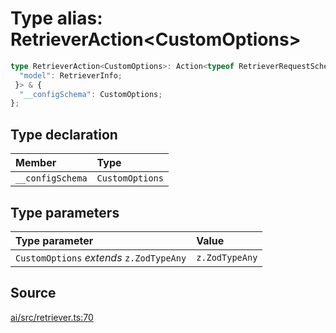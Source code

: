 # Type alias: RetrieverAction\<CustomOptions\>

```ts
type RetrieverAction<CustomOptions>: Action<typeof RetrieverRequestSchema, typeof RetrieverResponseSchema, {
  "model": RetrieverInfo;
 }> & {
  "__configSchema": CustomOptions;
};
```

## Type declaration

| Member | Type |
| :------ | :------ |
| `__configSchema` | `CustomOptions` |

## Type parameters

| Type parameter | Value |
| :------ | :------ |
| `CustomOptions` *extends* `z.ZodTypeAny` | `z.ZodTypeAny` |

## Source

[ai/src/retriever.ts:70](https://github.com/firebase/genkit/blob/2b0be364306d92a8e7d13efc2da4fb04c1d21e29/js/ai/src/retriever.ts#L70)
